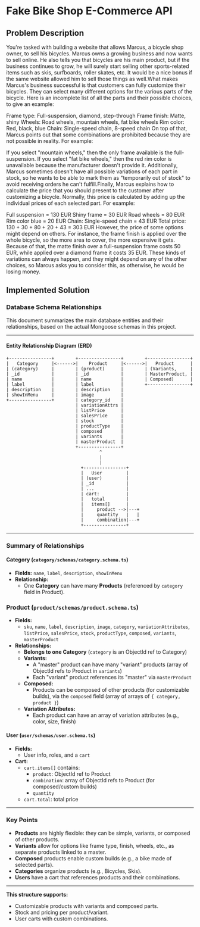 # Fake Bike Shop E-Commerce API

## Problem Description

You're tasked with building a website that allows Marcus, a bicycle shop owner, to sell his bicycles. Marcus owns a growing business and now wants to sell online. He also tells you that bicycles are his main product, but if the business continues to grow, he will surely start selling other sports-related items such as skis, surfboards, roller skates, etc. It would be a nice bonus if the same website allowed him to sell those things as well.What makes Marcus's business successful is that customers can fully customize their bicycles. They can select many different options for the various parts of the bicycle.
Here is an incomplete list of all the parts and their possible choices, to give an example:

Frame type: Full-suspension, diamond, step-through
Frame finish: Matte, shiny
Wheels: Road wheels, mountain wheels, fat bike wheels
Rim color: Red, black, blue
Chain: Single-speed chain, 8-speed chain
On top of that, Marcus points out that some combinations are prohibited because they are not possible in reality. For example:

If you select "mountain wheels," then the only frame available is the full-suspension.
If you select "fat bike wheels," then the red rim color is unavailable because the manufacturer doesn't provide it.
Additionally, Marcus sometimes doesn't have all possible variations of each part in stock, so he wants to be able to mark them as "temporarily out of stock" to avoid receiving orders he can't fulfill.Finally, Marcus explains how to calculate the price that you should present to the customer after customizing a bicycle. Normally, this price is calculated by adding up the individual prices of each selected part. For example:

Full suspension = 130 EUR
Shiny frame = 30 EUR
Road wheels = 80 EUR
Rim color blue = 20 EUR
Chain: Single-speed chain = 43 EUR
Total price: 130 + 30 + 80 + 20 + 43 = 303 EUR
However, the price of some options might depend on others. For instance, the frame finish is applied over the whole bicycle, so the more area to cover, the more expensive it gets. Because of that, the matte finish over a full-suspension frame costs 50 EUR, while applied over a diamond frame it costs 35 EUR. These kinds of variations can always happen, and they might depend on any of the other choices, so Marcus asks you to consider this, as otherwise, he would be losing money.

## Implemented Solution

### Database Schema Relationships

This document summarizes the main database entities and their relationships, based on the actual Mongoose schemas in this project.

---

#### Entity Relationship Diagram (ERD)

```plaintext
+----------------+        +----------------+        +----------------+
|   Category     |<------>|    Product     |<------>|   Product      |
| (category)     |        | (product)      |        | (Variants,     |
| _id            |        | _id            |        | MasterProduct, |
| name           |        | name           |        | Composed)      |
| label          |        | label          |        +----------------+
| description    |        | description    |
| showInMenu     |        | image          |
+----------------+        | category_id    |
                          | variationAttrs |
                          | listPrice      |
                          | salesPrice     |
                          | stock          |
                          | productType    |
                          | composed       |
                          | variants       |
                          | masterProduct  |
                          +----------------+
                                   ^
                                   |
                                   |
                            +----------------+
                            |   User         |
                            | (user)         |
                            | _id            |
                            | ...            |
                            | cart:          |
                            |   total        |
                            |   items[]      |
                            |     product -->|---+
                            |     quantity   |   |
                            |     combination|---+
                            +----------------+
```

---

### Summary of Relationships

#### Category (`category/schemas/category.schema.ts`)
- **Fields:** `name`, `label`, `description`, `showInMenu`
- **Relationship:**  
  - One **Category** can have many **Products** (referenced by `category` field in Product).

### Product (`product/schemas/product.schema.ts`)
- **Fields:**  
  - `sku`, `name`, `label`, `description`, `image`, `category`, `variationAttributes`, `listPrice`, `salesPrice`, `stock`, `productType`, `composed`, `variants`, `masterProduct`
- **Relationships:**  
  - **Belongs to one Category** (`category` is an ObjectId ref to Category)
  - **Variants:**  
    - A "master" product can have many "variant" products (array of ObjectId refs to Product in `variants`)
    - Each "variant" product references its "master" via `masterProduct`
  - **Composed:**  
    - Products can be composed of other products (for customizable builds), via the `composed` field (array of arrays of `{ category, product }`)
  - **Variation Attributes:**  
    - Each product can have an array of variation attributes (e.g., color, size, finish)

#### User (`user/schemas/user.schema.ts`)
- **Fields:**  
  - User info, roles, and a `cart`
- **Cart:**  
  - `cart.items[]` contains:
    - `product`: ObjectId ref to Product
    - `combination`: array of ObjectId refs to Product (for composed/custom builds)
    - `quantity`
  - `cart.total`: total price

---

### Key Points

- **Products** are highly flexible: they can be simple, variants, or composed of other products.
- **Variants** allow for options like frame type, finish, wheels, etc., as separate products linked to a master.
- **Composed** products enable custom builds (e.g., a bike made of selected parts).
- **Categories** organize products (e.g., Bicycles, Skis).
- **Users** have a cart that references products and their combinations.

---

**This structure supports:**
- Customizable products with variants and composed parts.
- Stock and pricing per product/variant.
- User carts with custom combinations.